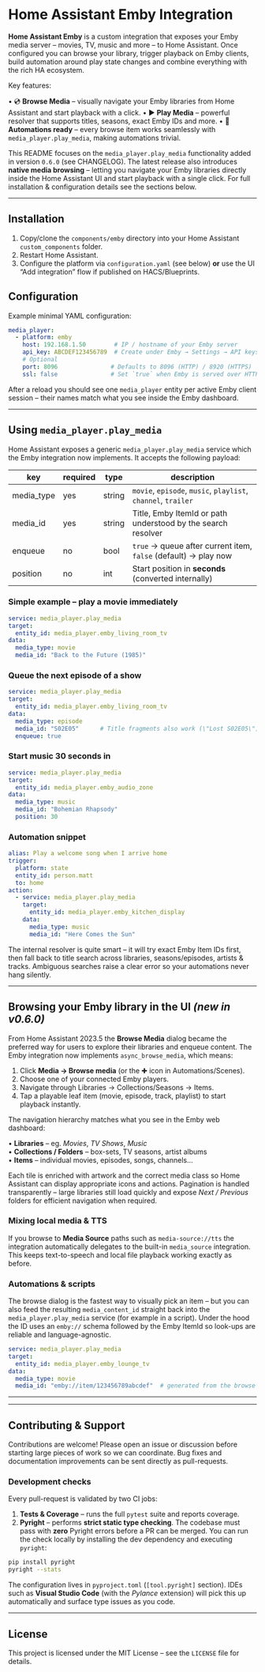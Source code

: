 # Home Assistant Emby Integration

**Home Assistant Emby** is a custom integration that exposes your Emby media
server – movies, TV, music and more – to Home Assistant.  Once configured you
can browse your library, trigger playback on Emby clients, build automation
around play state changes and combine everything with the rich HA ecosystem.

Key features:

• 💿 **Browse Media** – visually navigate your Emby libraries from Home
  Assistant and start playback with a click.
• ▶️ **Play Media** – powerful resolver that supports titles, seasons, exact
  Emby IDs and more.
• 🔄 **Automations ready** – every browse item works seamlessly with
  `media_player.play_media`, making automations trivial.

This README focuses on the `media_player.play_media` functionality added in
version `0.6.0` (see CHANGELOG).  The latest release also introduces **native
media browsing** – letting you navigate your Emby libraries directly inside the
Home Assistant UI and start playback with a single click.  For full
installation & configuration details see the sections below.

---

## Installation

1. Copy/clone the `components/emby` directory into your Home Assistant
   `custom_components` folder.
2. Restart Home Assistant.
3. Configure the platform via `configuration.yaml` (see below) **or** use the
   UI “Add integration” flow if published on HACS/Blueprints.

## Configuration

Example minimal YAML configuration:

```yaml
media_player:
  - platform: emby
    host: 192.168.1.50        # IP / hostname of your Emby server
    api_key: ABCDEF123456789  # Create under Emby → Settings → API keys
    # Optional
    port: 8096               # Defaults to 8096 (HTTP) / 8920 (HTTPS)
    ssl: false               # Set `true` when Emby is served over HTTPS
```

After a reload you should see one `media_player` entity per active Emby client
session – their names match what you see inside the Emby dashboard.

---

## Using `media_player.play_media`

Home Assistant exposes a generic `media_player.play_media` service which the
Emby integration now implements.  It accepts the following payload:

| key        | required | type    | description                                                  |
|------------|----------|---------|--------------------------------------------------------------|
| media_type | yes      | string  | `movie`, `episode`, `music`, `playlist`, `channel`, `trailer` |
| media_id   | yes      | string  | Title, Emby ItemId or path understood by the search resolver |
| enqueue    | no       | bool    | `true` → queue after current item, `false` (default) → play now |
| position   | no       | int     | Start position in **seconds** (converted internally)         |

### Simple example – play a movie immediately

```yaml
service: media_player.play_media
target:
  entity_id: media_player.emby_living_room_tv
data:
  media_type: movie
  media_id: "Back to the Future (1985)"
```

### Queue the next episode of a show

```yaml
service: media_player.play_media
target:
  entity_id: media_player.emby_living_room_tv
data:
  media_type: episode
  media_id: "S02E05"      # Title fragments also work (\"Lost S02E05\")
  enqueue: true
```

### Start music 30 seconds in

```yaml
service: media_player.play_media
target:
  entity_id: media_player.emby_audio_zone
data:
  media_type: music
  media_id: "Bohemian Rhapsody"
  position: 30
```

### Automation snippet

```yaml
alias: Play a welcome song when I arrive home
trigger:
  platform: state
  entity_id: person.matt
  to: home
action:
  - service: media_player.play_media
    target:
      entity_id: media_player.emby_kitchen_display
    data:
      media_type: music
      media_id: "Here Comes the Sun"
```

The internal resolver is quite smart – it will try exact Emby Item IDs first,
then fall back to title search across libraries, seasons/episodes, artists &
tracks.  Ambiguous searches raise a clear error so your automations never hang
silently.

---

## Browsing your Emby library in the UI  _(new in v0.6.0)_

From Home Assistant 2023.5 the **Browse Media** dialog became the preferred way
for users to explore their libraries and enqueue content.  The Emby
integration now implements `async_browse_media`, which means:

1. Click **Media → Browse media** (or the ✚ icon in Automations/Scenes).
2. Choose one of your connected Emby players.
3. Navigate through Libraries → Collections/Seasons → Items.
4. Tap a playable leaf item (movie, episode, track, playlist) to start
   playback instantly.

The navigation hierarchy matches what you see in the Emby web dashboard:

• **Libraries** – eg. *Movies*, *TV Shows*, *Music*\
• **Collections / Folders** – box-sets, TV seasons, artist albums\
• **Items** – individual movies, episodes, songs, channels…

Each tile is enriched with artwork and the correct media class so Home
Assistant can display appropriate icons and actions.  Pagination is handled
transparently – large libraries still load quickly and expose *Next / Previous*
folders for efficient navigation when required.

### Mixing local media & TTS

If you browse to **Media Source** paths such as `media-source://tts` the
integration automatically delegates to the built-in `media_source`
integration.  This keeps text-to-speech and local file playback working exactly
as before.

### Automations & scripts

The browse dialog is the fastest way to visually pick an item – but you can
also feed the resulting `media_content_id` straight back into the
`media_player.play_media` service (for example in a script).  Under the hood
the ID uses an `emby://` schema followed by the Emby ItemId so look-ups are
reliable and language-agnostic.

```yaml
service: media_player.play_media
target:
  entity_id: media_player.emby_lounge_tv
data:
  media_type: movie
  media_id: "emby://item/123456789abcdef"  # generated from the browse dialog
```

---

---

## Contributing & Support

Contributions are welcome!  Please open an issue or discussion before starting
large pieces of work so we can coordinate.  Bug fixes and documentation
improvements can be sent directly as pull-requests.

### Development checks

Every pull-request is validated by two CI jobs:

1. **Tests & Coverage** – runs the full `pytest` suite and reports coverage.
2. **Pyright** – performs **strict static type checking**.  The codebase must
   pass with **zero** Pyright errors before a PR can be merged.  You can run
   the check locally by installing the dev dependency and executing `pyright`:

```bash
pip install pyright
pyright --stats
```

The configuration lives in `pyproject.toml` (`[tool.pyright]` section).  IDEs
such as **Visual Studio Code** (with the *Pylance* extension) will pick this up
automatically and surface type issues as you code.

---

## License

This project is licensed under the MIT License – see the `LICENSE` file for
details.
